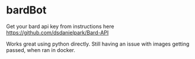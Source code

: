 # bardBot


Get your bard api key from instructions here https://github.com/dsdanielpark/Bard-API

Works great using python directly.  Still having an issue with images getting passed, when ran in docker.
